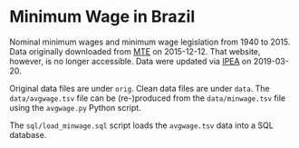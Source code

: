 Minimum Wage in Brazil
======================

Nominal minimum wages and minimum wage legislation from 1940 to 2015.
Data originally downloaded from [MTE][1] on 2015-12-12. That website,
however, is no longer accessible. Data were updated via [IPEA][2] on
2019-03-20.

Original data files are under `orig`. Clean data files are under `data`.
The `data/avgwage.tsv` file can be (re-)produced from the `data/minwage.tsv`
file using the `avgwage.py` Python script.

The `sql/load_minwage.sql` script loads the `avgwage.tsv` data into a SQL
database.


[1]: http://www.mte.gov.br/index.php/salario-minimo
[2]: http://www.ipeadata.gov.br/Default.aspx
